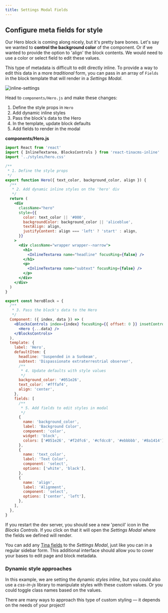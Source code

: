 ```yaml
---
title: Settings Modal Fields
---
```


## Configure meta fields for style

Our Hero block is coming along nicely, but it's pretty bare bones. Let's say we wanted to **control the background color** of the component. Or if we wanted to provide the option to 'align' the block contents. We would need to use a color or select field to edit these values.

This type of metadata is difficult to edit directly inline. To provide a way to edit this data in a more _traditional_ form, you can pass in an array of `Fields` in the block template that will render in a _Settings Modal_.

![inline-settings](/img/inline-editing-guide/settings-modal.png)

Head to `components/Hero.js` and make these changes:

1. Define the style props in `Hero`
2. Add dynamic inline styles
3. Pass the block's data to the Hero
4. In the template, update block defaults
5. Add fields to render in the modal

**components/Hero.js**

```jsx
import React from 'react'
import { InlineTextarea, BlocksControls } from 'react-tinacms-inline'
import '../styles/hero.css'

/**
 * 1. Define the style props
 */
export function Hero({ text_color, background_color, align }) {
  /**
   * 2. Add dynamic inline styles on the 'hero' div
   */
  return (
    <div
      className="hero"
      style={{
        color: text_color || '#000',
        backgroundColor: background_color || 'aliceblue',
        textAlign: align,
        justifyContent: align === 'left' ? 'start' : align,
      }}
    >
      <div className="wrapper wrapper--narrow">
        <h1>
          <InlineTextarea name="headline" focusRing={false} />
        </h1>
        <p>
          <InlineTextarea name="subtext" focusRing={false} />
        </p>
      </div>
    </div>
  )
}

export const heroBlock = {
  /**
   * 3. Pass the block's data to the Hero
   */
  Component: ({ index, data }) => (
    <BlocksControls index={index} focusRing={{ offset: 0 }} insetControls>
      <Hero {...data} />
    </BlocksControls>
  ),
  template: {
    label: 'Hero',
    defaultItem: {
      headline: 'Suspended in a Sunbeam',
      subtext: 'Dispassionate extraterrestrial observer',
      /**
       * 4. Update defaults with style values
       */
      background_color: '#051e26',
      text_color: '#fffaf4',
      align: 'center',
    },
    fields: [
      /**
       * 5. Add fields to edit styles in modal
       */
      {
        name: 'background_color',
        label: 'Background Color',
        component: 'color',
        widget: 'block',
        colors: ['#051e26', '#f2dfc6', '#cfdcc8', '#ebbbbb', '#8a1414'],
      },
      {
        name: 'text_color',
        label: 'Text Color',
        component: 'select',
        options: ['white', 'black'],
      },
      {
        name: 'align',
        label: 'Alignment',
        component: 'select',
        options: ['center', 'left'],
      },
    ],
  },
}
```

If you restart the dev server, you should see a new 'pencil' icon in the _Blocks Controls_. If you click on that it will open the _Settings Modal_ where the fields we defined will render.

You can add any [Tina fields](https://tinacms.org/docs/plugins/fields) to the _Settings Modal_, just like you can in a regular sidebar form. This additional interface should allow you to cover your bases to edit page and block metadata.

### Dynamic style approaches

In this example, we are setting the dynamic _styles inline_, but you could also use a _css-in-js_ library to manipulate styles with these custom values. Or you could toggle class names based on the values.

There are many ways to approach this type of custom styling — it depends on the needs of your project!
